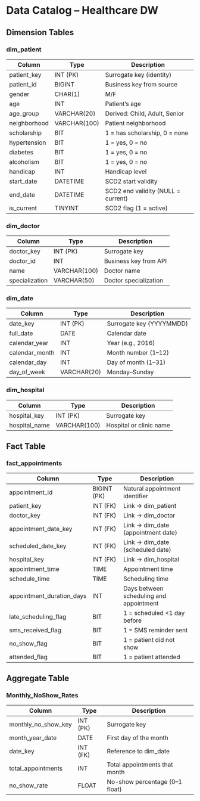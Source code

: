 # Data Catalog – Healthcare DW

## Dimension Tables

### dim_patient
| Column       | Type         | Description                        |
| ------------ | ------------ | ---------------------------------- |
| patient\_key | INT (PK)     | Surrogate key (identity)           |
| patient\_id  | BIGINT       | Business key from source           |
| gender       | CHAR(1)      | M/F                                |
| age          | INT          | Patient’s age                      |
| age\_group   | VARCHAR(20)  | Derived: Child, Adult, Senior      |
| neighborhood | VARCHAR(100) | Patient neighborhood               |
| scholarship  | BIT          | 1 = has scholarship, 0 = none      |
| hypertension | BIT          | 1 = yes, 0 = no                    |
| diabetes     | BIT          | 1 = yes, 0 = no                    |
| alcoholism   | BIT          | 1 = yes, 0 = no                    |
| handicap     | INT          | Handicap level                     |
| start\_date  | DATETIME     | SCD2 start validity                |
| end\_date    | DATETIME     | SCD2 end validity (NULL = current) |
| is\_current  | TINYINT      | SCD2 flag (1 = active)             |

### dim_doctor
| Column         | Type         | Description           |
| -------------- | ------------ | --------------------- |
| doctor\_key    | INT (PK)     | Surrogate key         |
| doctor\_id     | INT          | Business key from API |
| name           | VARCHAR(100) | Doctor name           |
| specialization | VARCHAR(50)  | Doctor specialization |


### dim_date
| Column          | Type        | Description              |
| --------------- | ----------- | ------------------------ |
| date\_key       | INT (PK)    | Surrogate key (YYYYMMDD) |
| full\_date      | DATE        | Calendar date            |
| calendar\_year  | INT         | Year (e.g., 2016)        |
| calendar\_month | INT         | Month number (1–12)      |
| calendar\_day   | INT         | Day of month (1–31)      |
| day\_of\_week   | VARCHAR(20) | Monday–Sunday            |


### dim_hospital
| Column         | Type         | Description             |
| -------------- | ------------ | ----------------------- |
| hospital\_key  | INT (PK)     | Surrogate key           |
| hospital\_name | VARCHAR(100) | Hospital or clinic name |

## Fact Table

### fact_appointments
| Column                      | Type        | Description                             |
| --------------------------- | ----------- | --------------------------------------- |
| appointment\_id             | BIGINT (PK) | Natural appointment identifier          |
| patient\_key                | INT (FK)    | Link → dim\_patient                     |
| doctor\_key                 | INT (FK)    | Link → dim\_doctor                      |
| appointment\_date\_key      | INT (FK)    | Link → dim\_date (appointment date)     |
| scheduled\_date\_key        | INT (FK)    | Link → dim\_date (scheduled date)       |
| hospital\_key               | INT (FK)    | Link → dim\_hospital                    |
| appointment\_time           | TIME        | Appointment time                        |
| schedule\_time              | TIME        | Scheduling time                         |
| appointment\_duration\_days | INT         | Days between scheduling and appointment |
| late\_scheduling\_flag      | BIT         | 1 = scheduled <1 day before             |
| sms\_received\_flag         | BIT         | 1 = SMS reminder sent                   |
| no\_show\_flag              | BIT         | 1 = patient did not show                |
| attended\_flag              | BIT         | 1 = patient attended                    |

## Aggregate Table

### Monthly_NoShow_Rates
| Column                 | Type     | Description                    |
| ---------------------- | -------- | ------------------------------ |
| monthly\_no\_show\_key | INT (PK) | Surrogate key                  |
| month\_year\_date      | DATE     | First day of the month         |
| date\_key              | INT (FK) | Reference to dim\_date         |
| total\_appointments    | INT      | Total appointments that month  |
| no\_show\_rate         | FLOAT    | No-show percentage (0–1 float) |
